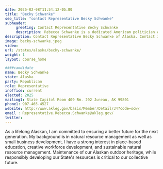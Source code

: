```yaml
---
date: 2025-02-08T11:54:12-05:00
title: "Becky Schwanke"
seo_title: "contact Representative Becky Schwanke"
subheader:
     greeting: Contact Representative Becky Schwanke
     description: Rebecca Schwanke is a dedicated American politician and a member of the Alaska House of Representatives, representing the 36th district. She assumed office on January 21, 2025, and her current term is set to end on January 19, 2027.
description: Contact Representative Becky Schwanke of Alaska. Contact information for Becky Schwanke includes email address, phone number, and mailing address.
image: becky-schwanke.jpeg
video:
url: /states/alaska/becky-schwanke/
weight: 1
layout: course_home

####candidate
name: Becky Schwanke
state: Alaska
party: Republican
role: Representative
inoffice: current
elected: 2025
mailing1: State Capitol Room 409 Rm. 202 Juneau, AK 99801
phone1: 907-465-4527
website: http://www.akleg.gov/basis/Member/Detail/34?code=scw/
email : Representative.Rebecca.Schwanke@akleg.gov/
twitter: 
---
```

As a lifelong Alaskan, I am committed to ensuring a better future for the next generation. My background is in natural resource management as well as small business development. I have a strong interest in place-based education, creative workforce development, and sustainable natural resource management. Maintenance of our Alaskan outdoor heritage, while responsibly developing our State's resources is critical to our collective future.
